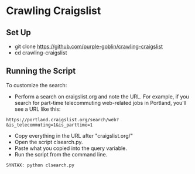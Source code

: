 # Crawling Craigslist

## Set Up

* git clone https://github.com/purple-goblin/crawling-craigslist
* cd crawling-craigslist

## Running the Script

To customize the search:

* Perform a search on craigslist.org and note the URL. For example, if you search for part-time telecommuting web-related jobs in Portland, you'll see a URL like this:

```
https://portland.craigslist.org/search/web?&is_telecommuting=1&is_parttime=1
```

* Copy everything in the URL after "craigslist.org/"
* Open the script clsearch.py.
* Paste what you copied into the query variable.
* Run the script from the command line.

```
SYNTAX: python clsearch.py
```
